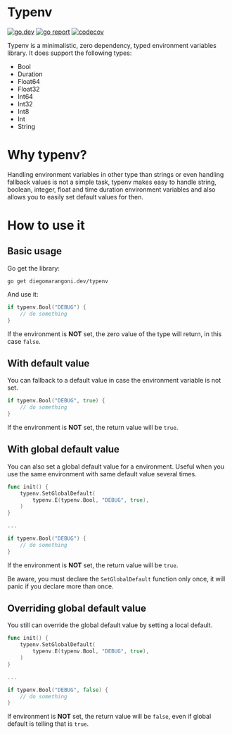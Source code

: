 # Typenv

[![go.dev](https://img.shields.io/static/v1?label=go.dev&message=reference&color=00add8)](https://pkg.go.dev/diegomarangoni.dev/typenv) [![go report](https://goreportcard.com/badge/diegomarangoni.dev/typenv)](https://goreportcard.com/report/diegomarangoni.dev/typenv) [![codecov](https://codecov.io/gh/diegomarangoni/typenv/branch/master/graph/badge.svg)](https://codecov.io/gh/diegomarangoni/typenv)

Typenv is a minimalistic, zero dependency, typed environment variables library.
It does support the following types:

* Bool
* Duration
* Float64
* Float32
* Int64
* Int32
* Int8
* Int
* String

# Why typenv?

Handling environment variables in other type than strings or even handling fallback values is not a simple task, typenv makes easy to handle string, boolean, integer, float and time duration environment variables and also allows you to easily set default values for then.

# How to use it

## Basic usage

Go get the library:

```shell
go get diegomarangoni.dev/typenv
```

And use it:

```go
if typenv.Bool("DEBUG") {
	// do something
}
```

If the environment is **NOT** set, the zero value of the type will return, in this case `false`.

## With default value

You can fallback to a default value in case the environment variable is not set.

```go
if typenv.Bool("DEBUG", true) {
	// do something
}
```

If the environment is **NOT** set, the return value will be `true`.

## With global default value

You can also set a global default value for a environment.
Useful when you use the same environment with same default value several times.

```go
func init() {
	typenv.SetGlobalDefault(
		typenv.E(typenv.Bool, "DEBUG", true),
	)
}

...

if typenv.Bool("DEBUG") {
	// do something
}
```

If the environment is **NOT** set, the return value will be `true`.

Be aware, you must declare the `SetGlobalDefault` function only once, it will panic if you declare more than once.

## Overriding global default value

You still can override the global default value by setting a local default.

```go
func init() {
	typenv.SetGlobalDefault(
		typenv.E(typenv.Bool, "DEBUG", true),
	)
}

...

if typenv.Bool("DEBUG", false) {
	// do something
}
```

If environment is **NOT** set, the return value will be `false`, even if global default is telling that is `true`.

<!-- go test -coverprofile coverage.out && go tool cover -html=coverage.out -o coverage.html -->
